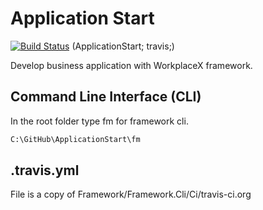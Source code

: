 # Application Start
[![Build Status](https://travis-ci.org/WorkplaceX/ApplicationStart.svg?branch=master)](https://travis-ci.org/WorkplaceX/ApplicationStart)
(ApplicationStart; travis;)

Develop business application with WorkplaceX framework.

## Command Line Interface (CLI)
In the root folder type fm for framework cli.

```cmd
C:\GitHub\ApplicationStart\fm
```

## .travis.yml
File is a copy of Framework/Framework.Cli/Ci/travis-ci.org
